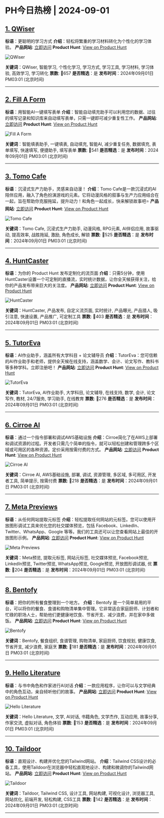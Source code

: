 # PH今日热榜 | 2024-09-01

## [1. QWiser](https://www.producthunt.com/posts/qwiser?utm_campaign=producthunt-api&utm_medium=api-v2&utm_source=Application%3A+linewalker+%28ID%3A+135281%29)
**标语**：更聪明的学习方式
**介绍**：轻松将繁重的学习材料转化为个性化的学习体验。
**产品网站**: [立即访问](https://www.producthunt.com/r/RI2BJNOM6M5363?utm_campaign=producthunt-api&utm_medium=api-v2&utm_source=Application%3A+linewalker+%28ID%3A+135281%29)
**Product Hunt**: [View on Product Hunt](https://www.producthunt.com/posts/qwiser?utm_campaign=producthunt-api&utm_medium=api-v2&utm_source=Application%3A+linewalker+%28ID%3A+135281%29)

![QWiser](https://ph-files.imgix.net/a4cdecd1-1a14-47f2-8365-f00eff663364.png?auto=format&fit=crop&frame=1&h=512&w=1024)

**关键词**：QWiser, 智能学习, 个性化学习, 学习方式, 学习工具, 学习材料, 学习体验, 高效学习, 学习转化
**票数**: 🔺657
**是否精选**：是
**发布时间**：2024年09月01日 PM03:01 (北京时间)

---

## [2. Fill A Form](https://www.producthunt.com/posts/fill-a-form?utm_campaign=producthunt-api&utm_medium=api-v2&utm_source=Application%3A+linewalker+%28ID%3A+135281%29)
**标语**：用智能AI一键填写表单
**介绍**：智能自动填充助手可以利用您的数据、过往的填写记录和知识库来自动填写表单，只需一键即可减少重复性工作。
**产品网站**: [立即访问](https://www.producthunt.com/r/EUKCPY5DOU375N?utm_campaign=producthunt-api&utm_medium=api-v2&utm_source=Application%3A+linewalker+%28ID%3A+135281%29)
**Product Hunt**: [View on Product Hunt](https://www.producthunt.com/posts/fill-a-form?utm_campaign=producthunt-api&utm_medium=api-v2&utm_source=Application%3A+linewalker+%28ID%3A+135281%29)

![Fill A Form](https://ph-files.imgix.net/9e88cc5a-ed09-4caa-986d-6feb766cf837.png?auto=format&fit=crop&frame=1&h=512&w=1024)

**关键词**：智能填表助手, 一键填表, 自动填充, 智能AI, 减少重复任务, 数据填充, 表单填写, 快速填写, 便捷助手, 填写表单
**票数**: 🔺541
**是否精选**：是
**发布时间**：2024年09月01日 PM03:01 (北京时间)

---

## [3. Tomo Cafe](https://www.producthunt.com/posts/tomo-cafe?utm_campaign=producthunt-api&utm_medium=api-v2&utm_source=Application%3A+linewalker+%28ID%3A+135281%29)
**标语**：沉浸式生产力助手，灵感来自动漫！
**介绍**：Tomo Cafe是一款沉浸式的AI陪伴应用，融入了角色扮演游戏的元素。它将动漫风格的叙事与生产力应用结合在一起，旨在帮助你克服拖延，提升动力！和角色一起成长，快来解锁故事吧⭐️
**产品网站**: [立即访问](https://www.producthunt.com/r/VSXBQP6PRCUJXQ?utm_campaign=producthunt-api&utm_medium=api-v2&utm_source=Application%3A+linewalker+%28ID%3A+135281%29)
**Product Hunt**: [View on Product Hunt](https://www.producthunt.com/posts/tomo-cafe?utm_campaign=producthunt-api&utm_medium=api-v2&utm_source=Application%3A+linewalker+%28ID%3A+135281%29)

![Tomo Cafe](https://ph-files.imgix.net/f3249f97-e0da-44b7-9edd-323669acda6c.jpeg?auto=format&fit=crop&frame=1&h=512&w=1024)

**关键词**：Tomo Cafe, 沉浸式生产力助手, 动漫风格, RPG元素, AI伴侣应用, 故事驱动, 提高效率, 战胜拖延, 激励, 角色成长, 解锁
**票数**: 🔺525
**是否精选**：是
**发布时间**：2024年09月01日 PM03:01 (北京时间)

---

## [4. HuntCaster](https://www.producthunt.com/posts/huntcaster?utm_campaign=producthunt-api&utm_medium=api-v2&utm_source=Application%3A+linewalker+%28ID%3A+135281%29)
**标语**：为你的 Product Hunt 发布定制化的流页面
**介绍**：只需5分钟，使用HuntCaster设置一个可定制的直播流，实时统计数据，让你全天候获得关注，给你的产品发布带来巨大的关注度。
**产品网站**: [立即访问](https://www.producthunt.com/r/Z2XJWWZIJ7WNHY?utm_campaign=producthunt-api&utm_medium=api-v2&utm_source=Application%3A+linewalker+%28ID%3A+135281%29)
**Product Hunt**: [View on Product Hunt](https://www.producthunt.com/posts/huntcaster?utm_campaign=producthunt-api&utm_medium=api-v2&utm_source=Application%3A+linewalker+%28ID%3A+135281%29)

![HuntCaster](https://ph-files.imgix.net/e87b7386-aa1d-4603-b696-2c1687eb4e33.png?auto=format&fit=crop&frame=1&h=512&w=1024)

**关键词**：HuntCaster, 产品发布, 自定义流页面, 实时统计, 产品曝光, 产品猎人, 吸引注意, 快速设置, 产品推广, 可定制工具
**票数**: 🔺403
**是否精选**：是
**发布时间**：2024年09月01日 PM03:01 (北京时间)

---

## [5. TutorEva](https://www.producthunt.com/posts/tutoreva?utm_campaign=producthunt-api&utm_medium=api-v2&utm_source=Application%3A+linewalker+%28ID%3A+135281%29)
**标语**：AI作业助手，涵盖所有大学科目 + 论文辅导员
**介绍**：TutorEva：您可信赖的AI作业助手和老师，提供全天候在线支持，涵盖数学、会计、论文写作、教科书等多种学科。立即注册吧！
**产品网站**: [立即访问](https://www.producthunt.com/r/GTPC6CJPIH4RQW?utm_campaign=producthunt-api&utm_medium=api-v2&utm_source=Application%3A+linewalker+%28ID%3A+135281%29)
**Product Hunt**: [View on Product Hunt](https://www.producthunt.com/posts/tutoreva?utm_campaign=producthunt-api&utm_medium=api-v2&utm_source=Application%3A+linewalker+%28ID%3A+135281%29)

![TutorEva](https://ph-files.imgix.net/e30777e5-073f-49bb-99ee-234bb3c16cf3.jpeg?auto=format&fit=crop&frame=1&h=512&w=1024)

**关键词**：TutorEva, AI作业助手, 大学科目, 论文辅导, 在线支持, 数学, 会计, 论文写作, 教材, 24/7服务, 学习助手, 在线教育
**票数**: 🔺276
**是否精选**：是
**发布时间**：2024年09月01日 PM03:01 (北京时间)

---

## [6. Cirroe AI](https://www.producthunt.com/posts/cirroe-ai?utm_campaign=producthunt-api&utm_medium=api-v2&utm_source=Application%3A+linewalker+%28ID%3A+135281%29)
**标语**：通过一个指令部署和调试AWS基础设施
**介绍**：Cirroe简化了在AWS上部署和调试资源的过程。开发者只需几个简单的指令，就可以轻松创建和管理跨多个区域或可用区的各种资源。定价采用按需付费的方式。
**产品网站**: [立即访问](https://www.producthunt.com/r/PKZBVXKAZ7MEZN?utm_campaign=producthunt-api&utm_medium=api-v2&utm_source=Application%3A+linewalker+%28ID%3A+135281%29)
**Product Hunt**: [View on Product Hunt](https://www.producthunt.com/posts/cirroe-ai?utm_campaign=producthunt-api&utm_medium=api-v2&utm_source=Application%3A+linewalker+%28ID%3A+135281%29)

![Cirroe AI](https://ph-files.imgix.net/429fe696-9200-4b12-8470-d210a3e1c3a3.png?auto=format&fit=crop&frame=1&h=512&w=1024)

**关键词**：Cirroe AI, AWS基础设施, 部署, 调试, 资源管理, 多区域, 多可用区, 开发者工具, 简单提示, 按需付费
**票数**: 🔺218
**是否精选**：是
**发布时间**：2024年09月01日 PM03:01 (北京时间)

---

## [7. Meta Previews](https://www.producthunt.com/posts/meta-previews?utm_campaign=producthunt-api&utm_medium=api-v2&utm_source=Application%3A+linewalker+%28ID%3A+135281%29)
**标语**：从任何网站提取元标签
**介绍**：轻松提取任何网站的元标签。您可以使用开放图形调试工具来优化您的社交媒体预览，包括 Facebook、LinkedIn、Twitter、WhatsApp、Google 等等。我们的工具还可以让您查看网站上最佳的开放图形示例。
**产品网站**: [立即访问](https://www.producthunt.com/r/GRHW5TBD3LLVHJ?utm_campaign=producthunt-api&utm_medium=api-v2&utm_source=Application%3A+linewalker+%28ID%3A+135281%29)
**Product Hunt**: [View on Product Hunt](https://www.producthunt.com/posts/meta-previews?utm_campaign=producthunt-api&utm_medium=api-v2&utm_source=Application%3A+linewalker+%28ID%3A+135281%29)

![Meta Previews](https://ph-files.imgix.net/68ed8556-f2aa-4b89-a816-c6e4ad9170f9.png?auto=format&fit=crop&frame=1&h=512&w=1024)

**关键词**：Meta预览, 提取元标签, 网站元标签, 社交媒体预览, Facebook预览, LinkedIn预览, Twitter预览, WhatsApp预览, Google预览, 开放图形调试器, 优
**票数**: 🔺204
**是否精选**：是
**发布时间**：2024年09月01日 PM03:01 (北京时间)

---

## [8. Bentofy](https://www.producthunt.com/posts/bentofy?utm_campaign=producthunt-api&utm_medium=api-v2&utm_source=Application%3A+linewalker+%28ID%3A+135281%29)
**标语**：把你的所有餐食整理到一个地方。
**介绍**：Bentofy 是一个简单易用的平台，可以将你的餐食、食谱和购物清单集中管理。它非常适合家庭厨师、计划者和忙碌的职场人士，帮助他们更健康地饮食、节省开支、减少浪费，并在家中多做饭。
**产品网站**: [立即访问](https://www.producthunt.com/r/YNQ2JKLHYCHWMX?utm_campaign=producthunt-api&utm_medium=api-v2&utm_source=Application%3A+linewalker+%28ID%3A+135281%29)
**Product Hunt**: [View on Product Hunt](https://www.producthunt.com/posts/bentofy?utm_campaign=producthunt-api&utm_medium=api-v2&utm_source=Application%3A+linewalker+%28ID%3A+135281%29)

![Bentofy](https://ph-files.imgix.net/7fcc95ab-9422-43f1-bc5f-bc759e9aedde.png?auto=format&fit=crop&frame=1&h=512&w=1024)

**关键词**：Bentofy, 餐食组织, 食谱管理, 购物清单, 家庭厨师, 饮食规划, 健康饮食, 节省开支, 减少浪费, 家庭烹
**票数**: 🔺181
**是否精选**：是
**发布时间**：2024年09月01日 PM03:01 (北京时间)

---

## [9. Hello Literature](https://www.producthunt.com/posts/hello-literature?utm_campaign=producthunt-api&utm_medium=api-v2&utm_source=Application%3A+linewalker+%28ID%3A+135281%29)
**标语**：与书中角色和作家进行AI对话
**介绍**：一款应用程序，让你可以与文学经典中的角色互动，亲自倾听他们的故事。
**产品网站**: [立即访问](https://www.producthunt.com/r/BBASWL4GME3SQY?utm_campaign=producthunt-api&utm_medium=api-v2&utm_source=Application%3A+linewalker+%28ID%3A+135281%29)
**Product Hunt**: [View on Product Hunt](https://www.producthunt.com/posts/hello-literature?utm_campaign=producthunt-api&utm_medium=api-v2&utm_source=Application%3A+linewalker+%28ID%3A+135281%29)

![Hello Literature](https://ph-files.imgix.net/897ea89f-8389-4d45-a58a-38a35949f0b9.png?auto=format&fit=crop&frame=1&h=512&w=1024)

**关键词**：Hello Literature, 文学, AI对话, 书籍角色, 文学杰作, 互动应用, 故事分享, 作家交流, 虚拟对话, 角色体验
**票数**: 🔺153
**是否精选**：是
**发布时间**：2024年09月01日 PM03:01 (北京时间)

---

## [10. Taildoor](https://www.producthunt.com/posts/taildoor?utm_campaign=producthunt-api&utm_medium=api-v2&utm_source=Application%3A+linewalker+%28ID%3A+135281%29)
**标语**：直观设计、构建并优化您的Tailwind网站。
**介绍**：Tailwind CSS设计的必备工具，使用Taildoor在浏览器中轻松直观地设计、构建和微调你的Tailwind网站。
**产品网站**: [立即访问](https://www.producthunt.com/r/IBURJSGRU76VKK?utm_campaign=producthunt-api&utm_medium=api-v2&utm_source=Application%3A+linewalker+%28ID%3A+135281%29)
**Product Hunt**: [View on Product Hunt](https://www.producthunt.com/posts/taildoor?utm_campaign=producthunt-api&utm_medium=api-v2&utm_source=Application%3A+linewalker+%28ID%3A+135281%29)

![Taildoor](https://ph-files.imgix.net/a6d6f886-7bb9-4e7b-845e-19e0272c5163.png?auto=format&fit=crop&frame=1&h=512&w=1024)

**关键词**：Taildoor, Tailwind CSS, 设计工具, 网站构建, 可视化设计, 浏览器工具, 网站优化, 前端开发, 轻松构建, CSS工具
**票数**: 🔺142
**是否精选**：是
**发布时间**：2024年09月01日 PM03:01 (北京时间)

---

